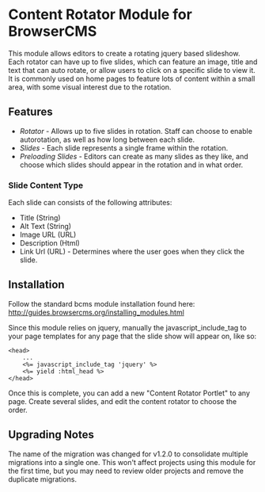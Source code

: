 # Content Rotator Module for BrowserCMS

This module allows editors to create a rotating jquery based slideshow. Each rotator can have up to five slides, which can feature an image, title and text that can auto rotate, or allow users to click on a specific slide to view it. It is commonly used on home pages to feature lots of content within a small area, with some visual interest due to the rotation.

## Features

* _Rotator_ - Allows up to five slides in rotation. Staff can choose to enable autorotation, as well as how long between each slide.
* _Slides_ - Each slide represents a single frame within the rotation.
* _Preloading Slides_ - Editors can create as many slides as they like, and choose which slides should appear in the rotation and in what order.

### Slide Content Type

Each slide can consists of the following attributes:

* Title (String) 
* Alt Text (String)
* Image URL (URL) 
* Description (Html)
* Link Url (URL) - Determines where the user goes when they click the slide.


## Installation

Follow the standard bcms module installation found here: http://guides.browsercms.org/installing_modules.html

Since this module relies on jquery, manually the javascript_include_tag to your page templates for any page that the slide show will appear on, like so:

	<head>
	    ...
		<%= javascript_include_tag 'jquery' %>
		<%= yield :html_head %>
	</head>
	
Once this is complete, you can add a new "Content Rotator Portlet" to any page. Create several slides, and edit the content rotator to choose the order.

## Upgrading Notes

The name of the migration was changed for v1.2.0 to consolidate multiple migrations into a single one. This won't affect projects using this module for the first time, but you may need to review older projects and remove the duplicate migrations.